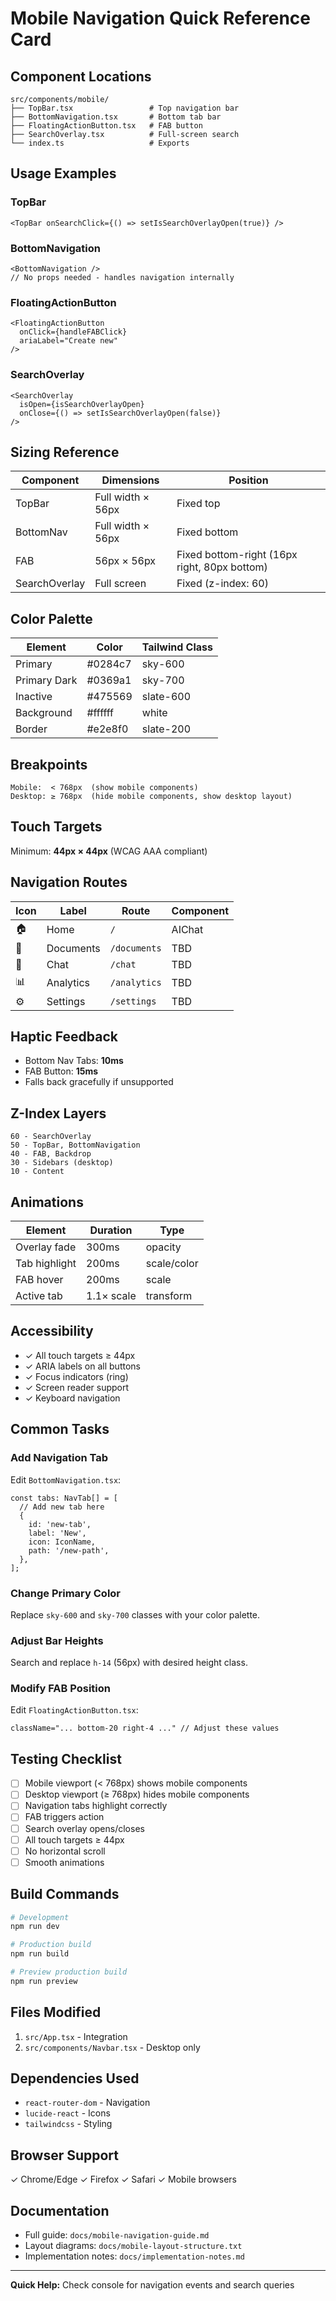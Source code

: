 # Mobile Navigation Quick Reference Card

## Component Locations

```
src/components/mobile/
├── TopBar.tsx                 # Top navigation bar
├── BottomNavigation.tsx       # Bottom tab bar
├── FloatingActionButton.tsx   # FAB button
├── SearchOverlay.tsx          # Full-screen search
└── index.ts                   # Exports
```

## Usage Examples

### TopBar
```tsx
<TopBar onSearchClick={() => setIsSearchOverlayOpen(true)} />
```

### BottomNavigation
```tsx
<BottomNavigation />
// No props needed - handles navigation internally
```

### FloatingActionButton
```tsx
<FloatingActionButton
  onClick={handleFABClick}
  ariaLabel="Create new"
/>
```

### SearchOverlay
```tsx
<SearchOverlay
  isOpen={isSearchOverlayOpen}
  onClose={() => setIsSearchOverlayOpen(false)}
/>
```

## Sizing Reference

| Component | Dimensions | Position |
|-----------|-----------|----------|
| TopBar | Full width × 56px | Fixed top |
| BottomNav | Full width × 56px | Fixed bottom |
| FAB | 56px × 56px | Fixed bottom-right (16px right, 80px bottom) |
| SearchOverlay | Full screen | Fixed (z-index: 60) |

## Color Palette

| Element | Color | Tailwind Class |
|---------|-------|----------------|
| Primary | #0284c7 | sky-600 |
| Primary Dark | #0369a1 | sky-700 |
| Inactive | #475569 | slate-600 |
| Background | #ffffff | white |
| Border | #e2e8f0 | slate-200 |

## Breakpoints

```
Mobile:  < 768px  (show mobile components)
Desktop: ≥ 768px  (hide mobile components, show desktop layout)
```

## Touch Targets

Minimum: **44px × 44px** (WCAG AAA compliant)

## Navigation Routes

| Icon | Label | Route | Component |
|------|-------|-------|-----------|
| 🏠 | Home | `/` | AIChat |
| 📁 | Documents | `/documents` | TBD |
| 💬 | Chat | `/chat` | TBD |
| 📊 | Analytics | `/analytics` | TBD |
| ⚙️ | Settings | `/settings` | TBD |

## Haptic Feedback

- Bottom Nav Tabs: **10ms**
- FAB Button: **15ms**
- Falls back gracefully if unsupported

## Z-Index Layers

```
60 - SearchOverlay
50 - TopBar, BottomNavigation
40 - FAB, Backdrop
30 - Sidebars (desktop)
10 - Content
```

## Animations

| Element | Duration | Type |
|---------|----------|------|
| Overlay fade | 300ms | opacity |
| Tab highlight | 200ms | scale/color |
| FAB hover | 200ms | scale |
| Active tab | 1.1× scale | transform |

## Accessibility

- ✓ All touch targets ≥ 44px
- ✓ ARIA labels on all buttons
- ✓ Focus indicators (ring)
- ✓ Screen reader support
- ✓ Keyboard navigation

## Common Tasks

### Add Navigation Tab
Edit `BottomNavigation.tsx`:
```tsx
const tabs: NavTab[] = [
  // Add new tab here
  {
    id: 'new-tab',
    label: 'New',
    icon: IconName,
    path: '/new-path',
  },
];
```

### Change Primary Color
Replace `sky-600` and `sky-700` classes with your color palette.

### Adjust Bar Heights
Search and replace `h-14` (56px) with desired height class.

### Modify FAB Position
Edit `FloatingActionButton.tsx`:
```tsx
className="... bottom-20 right-4 ..." // Adjust these values
```

## Testing Checklist

- [ ] Mobile viewport (< 768px) shows mobile components
- [ ] Desktop viewport (≥ 768px) hides mobile components
- [ ] Navigation tabs highlight correctly
- [ ] FAB triggers action
- [ ] Search overlay opens/closes
- [ ] All touch targets ≥ 44px
- [ ] No horizontal scroll
- [ ] Smooth animations

## Build Commands

```bash
# Development
npm run dev

# Production build
npm run build

# Preview production build
npm run preview
```

## Files Modified

1. `src/App.tsx` - Integration
2. `src/components/Navbar.tsx` - Desktop only

## Dependencies Used

- `react-router-dom` - Navigation
- `lucide-react` - Icons
- `tailwindcss` - Styling

## Browser Support

✓ Chrome/Edge ✓ Firefox ✓ Safari ✓ Mobile browsers

## Documentation

- Full guide: `docs/mobile-navigation-guide.md`
- Layout diagrams: `docs/mobile-layout-structure.txt`
- Implementation notes: `docs/implementation-notes.md`

---

**Quick Help:** Check console for navigation events and search queries